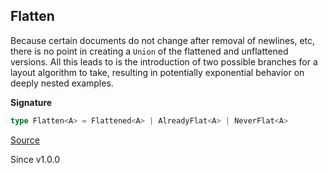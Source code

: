 ## Flatten

Because certain documents do not change after removal of newlines, etc, there
is no point in creating a `Union` of the flattened and unflattened versions.
All this leads to is the introduction of two possible branches for a layout
algorithm to take, resulting in potentially exponential behavior on deeply
nested examples.

**Signature**

```ts
type Flatten<A> = Flattened<A> | AlreadyFlat<A> | NeverFlat<A>
```

[Source](https://github.com/Effect-TS/effect/tree/main/packages/printer/src/Flatten.ts#L32)

Since v1.0.0